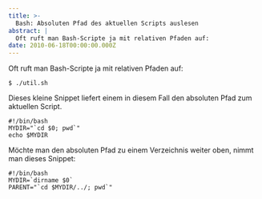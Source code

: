 ```yaml
---
title: >-
  Bash: Absoluten Pfad des aktuellen Scripts auslesen
abstract: |
  Oft ruft man Bash-Scripte ja mit relativen Pfaden auf:
date: 2010-06-18T00:00:00.000Z
---
```


Oft ruft man Bash-Scripte ja mit relativen Pfaden auf:

    $ ./util.sh

Dieses kleine Snippet liefert einem in diesem Fall den absoluten Pfad zum
aktuellen Script.

    #!/bin/bash
    MYDIR="`cd $0; pwd`"
    echo $MYDIR

Möchte man den absoluten Pfad zu einem Verzeichnis weiter oben, nimmt man dieses
Snippet:

    #!/bin/bash
    MYDIR=`dirname $0`
    PARENT="`cd $MYDIR/../; pwd`"
